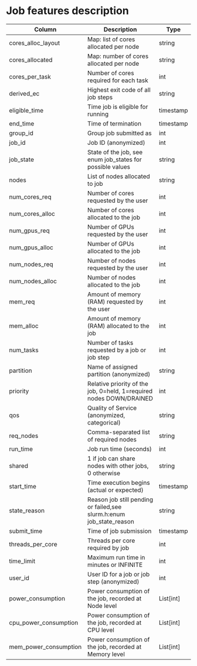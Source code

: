 # Job features description 

|Column|Description|Type|
|------|-----------|----|
|cores_alloc_layout|Map: list of cores allocated per node|string|
|cores_allocated|Map: number of cores allocated per node|string|
|cores_per_task|Number of cores required for each task|int|
|derived_ec|Highest exit code of all job steps|string|
|eligible_time|Time job is eligible for running|timestamp|
|end_time|Time of termination|timestamp|
|group_id|Group job submitted as|int|
|job_id|Job ID (anonymized)|int|
|job_state|State of the job, see enum job_states for possible values|string|
|nodes|List of nodes allocated to job|string|
|num_cores_req|Number of cores requested by the user|int|
|num_cores_alloc|Number of cores allocated to the job|int|
|num_gpus_req|Number of GPUs requested by the user|int|
|num_gpus_alloc|Number of GPUs allocated to the job|int|
|num_nodes_req|Number of nodes requested by the user|int|
|num_nodes_alloc|Number of nodes allocated to the job|int|
|mem_req|Amount of memory (RAM) requested by the user|int|
|mem_alloc|Amount of memory (RAM) allocated to the job|int|
|num_tasks|Number of tasks requested by a job or job step|int|
|partition|Name of assigned partition (anonymized)|string|
|priority|Relative priority of the job, 0=held, 1=required nodes DOWN/DRAINED|int|
|qos|Quality of Service (anonymized, categorical)|string|
|req_nodes|Comma-separated list of required nodes|string|
|run_time|Job run time (seconds)|int|
|shared|1 if job can share nodes with other jobs, 0 otherwise|string|
|start_time|Time execution begins (actual or expected)|timestamp|
|state_reason|Reason job still pending or failed,see slurm.h:enum job_state_reason|string|
|submit_time|Time of job submission|timestamp|
|threads_per_core|Threads per core required by job|int|
|time_limit|Maximum run time in minutes or INFINITE|int|
|user_id|User ID for a job or job step (anonymized)|int|
|power_consumption|Power consumption of the job, recorded at Node level|List[int]|
|cpu_power_consumption|Power consumption of the job, recorded at CPU level|List[int]|
|mem_power_consumption|Power consumption of the job, recorded at Memory level|List[int]|
